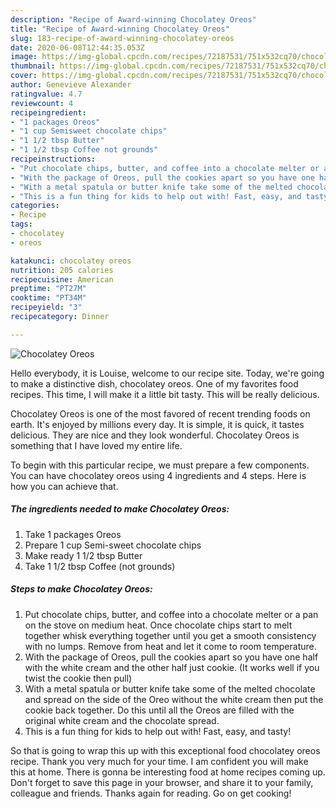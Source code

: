 ```yaml
---
description: "Recipe of Award-winning Chocolatey Oreos"
title: "Recipe of Award-winning Chocolatey Oreos"
slug: 183-recipe-of-award-winning-chocolatey-oreos
date: 2020-06-08T12:44:35.053Z
image: https://img-global.cpcdn.com/recipes/72187531/751x532cq70/chocolatey-oreos-recipe-main-photo.jpg
thumbnail: https://img-global.cpcdn.com/recipes/72187531/751x532cq70/chocolatey-oreos-recipe-main-photo.jpg
cover: https://img-global.cpcdn.com/recipes/72187531/751x532cq70/chocolatey-oreos-recipe-main-photo.jpg
author: Genevieve Alexander
ratingvalue: 4.7
reviewcount: 4
recipeingredient:
- "1 packages Oreos"
- "1 cup Semisweet chocolate chips"
- "1 1/2 tbsp Butter"
- "1 1/2 tbsp Coffee not grounds"
recipeinstructions:
- "Put chocolate chips, butter, and coffee into a chocolate melter or a pan on the stove on medium heat. Once chocolate chips start to melt together whisk everything together until you get a smooth consistency with no lumps. Remove from heat and let it come to room temperature."
- "With the package of Oreos, pull the cookies apart so you have one half with the white cream and the other half just cookie. (It works well if you twist the cookie then pull)"
- "With a metal spatula or butter knife take some of the melted chocolate and spread on the side of the Oreo without the white cream then put the cookie back together. Do this until all the Oreos are filled with the original white cream and the chocolate spread."
- "This is a fun thing for kids to help out with! Fast, easy, and tasty!"
categories:
- Recipe
tags:
- chocolatey
- oreos

katakunci: chocolatey oreos 
nutrition: 205 calories
recipecuisine: American
preptime: "PT27M"
cooktime: "PT34M"
recipeyield: "3"
recipecategory: Dinner

---
```



![Chocolatey Oreos](https://img-global.cpcdn.com/recipes/72187531/751x532cq70/chocolatey-oreos-recipe-main-photo.jpg)

Hello everybody, it is Louise, welcome to our recipe site. Today, we're going to make a distinctive dish, chocolatey oreos. One of my favorites food recipes. This time, I will make it a little bit tasty. This will be really delicious.



Chocolatey Oreos is one of the most favored of recent trending foods on earth. It's enjoyed by millions every day. It is simple, it is quick, it tastes delicious. They are nice and they look wonderful. Chocolatey Oreos is something that I have loved my entire life.


To begin with this particular recipe, we must prepare a few components. You can have chocolatey oreos using 4 ingredients and 4 steps. Here is how you can achieve that.

<!--inarticleads1-->

##### The ingredients needed to make Chocolatey Oreos:

1. Take 1 packages Oreos
1. Prepare 1 cup Semi-sweet chocolate chips
1. Make ready 1 1/2 tbsp Butter
1. Take 1 1/2 tbsp Coffee (not grounds)




<!--inarticleads2-->

##### Steps to make Chocolatey Oreos:

1. Put chocolate chips, butter, and coffee into a chocolate melter or a pan on the stove on medium heat. Once chocolate chips start to melt together whisk everything together until you get a smooth consistency with no lumps. Remove from heat and let it come to room temperature.
1. With the package of Oreos, pull the cookies apart so you have one half with the white cream and the other half just cookie. (It works well if you twist the cookie then pull)
1. With a metal spatula or butter knife take some of the melted chocolate and spread on the side of the Oreo without the white cream then put the cookie back together. Do this until all the Oreos are filled with the original white cream and the chocolate spread.
1. This is a fun thing for kids to help out with! Fast, easy, and tasty!




So that is going to wrap this up with this exceptional food chocolatey oreos recipe. Thank you very much for your time. I am confident you will make this at home. There is gonna be interesting food at home recipes coming up. Don't forget to save this page in your browser, and share it to your family, colleague and friends. Thanks again for reading. Go on get cooking!
